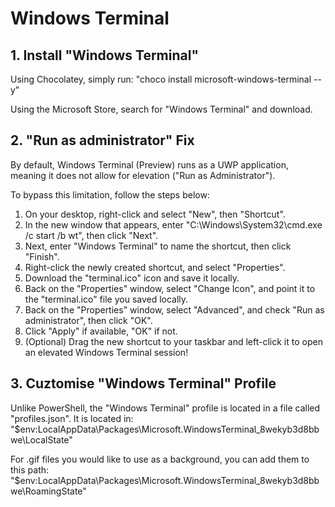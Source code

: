 # Windows Terminal

## 1. Install "Windows Terminal"

Using Chocolatey, simply run: "choco install microsoft-windows-terminal --y"

Using the Microsoft Store, search for "Windows Terminal" and download.

## 2. "Run as administrator" Fix

By default, Windows Terminal (Preview) runs as a UWP application, meaning it does not allow for elevation ("Run as Administrator").

To bypass this limitation, follow the steps below:

1. On your desktop, right-click and select "New", then "Shortcut".
2. In the new window that appears, enter "C:\Windows\System32\cmd.exe /c start /b wt", then click "Next".
3. Next, enter "Windows Terminal" to name the shortcut, then click "Finish".
4. Right-click the newly created shortcut, and select "Properties".
5. Download the "terminal.ico" icon and save it locally.
6. Back on the "Properties" window, select "Change Icon", and point it to the "terminal.ico" file you saved locally.
7. Back on the "Properties" window, select "Advanced", and check "Run as administrator", then click "OK".
8. Click "Apply" if available, "OK" if not.
9. (Optional) Drag the new shortcut to your taskbar and left-click it to open an elevated Windows Terminal session!

## 3. Cuztomise "Windows Terminal" Profile

Unlike PowerShell, the "Windows Terminal" profile is located in a file called "profiles.json".
It is located in: "$env:LocalAppData\Packages\Microsoft.WindowsTerminal_8wekyb3d8bbwe\LocalState"

For .gif files you would like to use as a background, you can add them to this path:
"$env:LocalAppData\Packages\Microsoft.WindowsTerminal_8wekyb3d8bbwe\RoamingState\"
